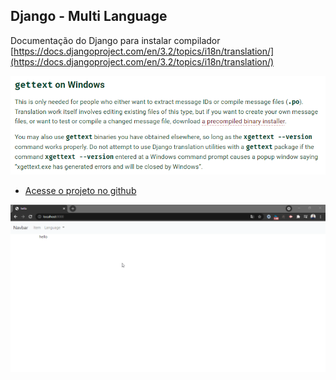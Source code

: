 ## Django - Multi Language

Documentação do Django para instalar compilador
[https://docs.djangoproject.com/en/3.2/topics/i18n/translation/](https://docs.djangoproject.com/en/3.2/topics/i18n/translation/)

![doc](django-multilang\img01.png)

- [Acesse o projeto no github](https://github.com/denistss/django-multilanguage)

![doc](django-multilang\gif.gif)